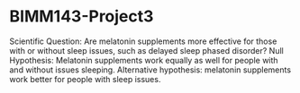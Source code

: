 # BIMM143-Project3
Scientific Question: Are melatonin supplements more effective for those with or without sleep issues, such as delayed sleep phased disorder?
Null Hypothesis: Melatonin supplements work equally as well for people with and without issues sleeping.
Alternative hypothesis: melatonin supplements work better for people with sleep issues.

